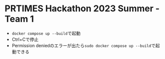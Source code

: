 # PRTIMES Hackathon 2023 Summer - Team 1

- `docker compose up --build`で起動
- Ctrl+Cで停止
- Permission deniedのエラーが出たら`sudo docker compose up --build`で起動できる